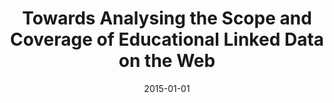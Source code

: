 ---
title: "Towards Analysing the Scope and Coverage of Educational Linked Data on the Web"
collection: publications
permalink: /publication/2015-DBLP_conf_www_TaibiFDF15
date: 2015-01-01
venue: 'Proceedings of the 24th International Conference on World Wide Web Companion, WWW 2015, Florence, Italy, May 18-22, 2015 - Companion Volume'
---
